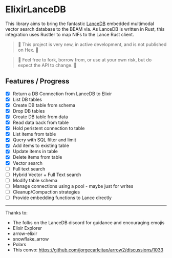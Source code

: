 # ElixirLanceDB

This library aims to bring the fantastic [LanceDB](https://lancedb.github.io/lancedb/) embedded multimodal vector search database to the BEAM via. As LanceDB is written in Rust, this integration uses Rustler to map NIFs to the Lance Rust client.

> 🚧 This project is very new, in active development, and is not published on Hex. 🚧

> 🚧 Feel free to fork, borrow from, or use at your own risk, but do expect the API to change. 🚧

## Features / Progress

- [X] Return a DB Connection from LanceDB to Elixir
- [X] List DB tables
- [X] Create DB table from schema
- [X] Drop DB tables
- [X] Create DB table from data
- [X] Read data back from table
- [X] Hold peristent connection to table
- [X] List items from table
- [X] Query with SQL filter and limit
- [X] Add items to existing table
- [X] Update items in table
- [X] Delete items from table
- [X] Vector search
- [ ] Full text search
- [ ] Hybrid Vector + Full Text search
- [ ] Modify table schema 
- [ ] Manage connections using a pool - maybe just for writes
- [ ] Cleanup/Compaction strategies
- [ ] Provide embedding functions to Lance directly

---

Thanks to:
 * The folks on the LanceDB discord for guidance and encouraging emojis
 * Elixir Explorer
 * arrow-elixir
 * snowflake_arrow
 * Polars
 * This convo: https://github.com/jorgecarleitao/arrow2/discussions/1033





<!-- ## Installation -->


<!-- If [available in Hex](https://hex.pm/docs/publish), the package can be installed
by adding `elixir_lancedb` to your list of dependencies in `mix.exs`:

```elixir
def deps do
  [
    {:elixir_lancedb, "~> 0.1.0"}
  ]
end
```

Documentation can be generated with [ExDoc](https://github.com/elixir-lang/ex_doc)
and published on [HexDocs](https://hexdocs.pm). Once published, the docs can
be found at <https://hexdocs.pm/elixir_lancedb>.
 -->
